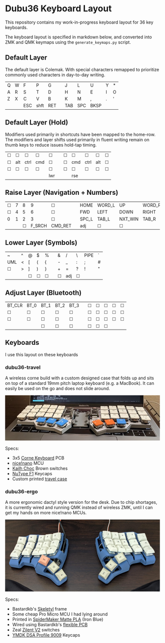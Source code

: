 # Dubu36 Keyboard Layout

This repository contains my work-in-progress keyboard layout for 36 key keyboards.

The keyboard layout is specified in markdown below, and converted into ZMK and QMK
keymaps using the `generate_keymaps.py` script.

## Default Layer

The default layer is Colemak. With special characters remapped to prioritize
commonly used characters in day-to-day writing.

|     |     |     |      |     |     |     |     |      |     |     |
| --- | --- | --- | ---- | --- | --- | --- | --- | ---- | --- | --- |
| Q   | W   | F   | P    | G   |     | J   | L   | U    | Y   | \*  |
| A   | R   | S   | T    | D   |     | H   | N   | E    | I   | O   |
| Z   | X   | C   | V    | B   |     | K   | M   | ,    | .   | '   |
|     |     | ESC | shft | RET |     | TAB | SPC | BKSP |     |     |

## Default Layer (Hold)

Modifiers used primarily in shortcuts have been mapped to the home-row.
The modifiers and layer shifts used primarily in fluent writing remain
on thumb keys to reduce issues hold-tap timing.

|     |     |      |     |     |     |     |     |      |     |     |
| --- | --- | ---- | --- | --- | --- | --- | --- | ---- | --- | --- |
| ☐   | ☐   | ☐    | ☐   | ☐   |     | ☐   | ☐   | ☐    | ☐   | ☐   |
| ☐   | alt | ctrl | cmd | ☐   |     | ☐   | cmd | ctrl | alt | ☐   |
| ☐   | ☐   | ☐    | ☐   | ☐   |     | ☐   | ☐   | ☐    | ☐   | ☐   |
|     |     |      |     | lwr |     |     | rse |      |     |     |

## Raise Layer (Navigation + Numbers)

|     |     |     |        |         |     |       |        |         |        |       |
| --- | --- | --- | ------ | ------- | --- | ----- | ------ | ------- | ------ | ----- |
| ☐   | 7   | 8   | 9      | ☐       |     | HOME  | WORD_L | UP      | WORD_R | END   |
| ☐   | 4   | 5   | 6      | ☐       |     | FWD   | LEFT   | DOWN    | RIGHT  | BCK   |
| 0   | 1   | 2   | 3      | ☐       |     | SPC_L | TAB_L  | NXT_WIN | TAB_R  | SPC_R |
|     |     | ☐   | F_SRCH | CMD_RET |     | adj   | ☐      | ☐       |        |       |

## Lower Layer (Symbols)

|     |     |     |     |     |     |     |     |     |      |     |
| --- | --- | --- | --- | --- | --- | --- | --- | --- | ---- | --- |
| ~   | ^   | @   | $   | %   |     | &   | /   | \   | PIPE | `   |
| UML | <   | [   | (   | {   |     | -   | \_  | :   | ;    | #   |
| ☐   | >   | ]   | )   | }   |     | +   | =   | ?   | !    | "   |
|     |     | ☐   | ☐   | ☐   |     | ☐   | adj | ☐   |      |     |

## Adjust Layer (Bluetooth)

|        |      |      |      |      |     |     |     |     |     |     |
| ------ | ---- | ---- | ---- | ---- | --- | --- | --- | --- | --- | --- |
| BT_CLR | BT_0 | BT_1 | BT_2 | BT_3 |     | ☐   | ☐   | ☐   | ☐   | ☐   |
| ☐      | ☐    | ☐    | ☐    | ☐    |     | ☐   | ☐   | ☐   | ☐   | ☐   |
| ☐      | ☐    | ☐    | ☐    | ☐    |     | ☐   | ☐   | ☐   | ☐   | ☐   |
|        |      | ☐    | ☐    | ☐    |     | ☐   | ☐   | ☐   |     |     |

## Keyboards

I use this layout on these keyboards

### dubu36-travel

A wireless corne build with a custom designed case that folds up and sits on top of a
standard 19mm pitch laptop keyboard (e.g. a MacBook). It can easily be used on the go
and does not slide around.

![dubu36-travel picture](dubu36-travel/dubu36-travel.jpg)

Specs:

- 3x5 [Corne Keyboard](https://github.com/foostan/crkbd) PCB
- [nice!nano](https://nicekeyboards.com/nice-nano/) MCU
- [Kailh Choc](https://mkultra.click/choc-switches) Brown switches
- [NuType F1](https://nuphy.com/collections/shop/products/nutype-f1-aw20-late-summer-night-ver-keycaps) Keycaps
- Custom printed [travel case](dubu36-travel/case)

### dubu36-ergo

A more ergonomic dactyl style version for the desk. Due to chip shortages, it is
currently wired and running QMK instead of wireless ZMK, until I can get my hands on more
nice!nano MCUs.

![dubu36-ergo](dubu36-ergo/dubu36-ergo.jpg)

Specs:

- Bastardkb's [Skeletyl](https://github.com/Bastardkb/Skeletyl) frame
- Some cheap Pro Micro MCU I had lying around
- Printed in [SpiderMaker Matte PLA](https://www.amazon.com/SPIDER-MAKER-Matte-Printer-Filament/dp/B07HWNK53C?th=1) (Iron Blue)
- Wired using Bastardkb's [flexible PCB](https://bastardkb.com/product/flexible-pcb/)
- Zeal [Zilent V2](https://zealpc.net/products/zilent?variant=5894832324646) switches
- [YMDK DSA Profile 9009](https://kbdfans.com/products/dsa-9009-keycaps-set) Keycaps
